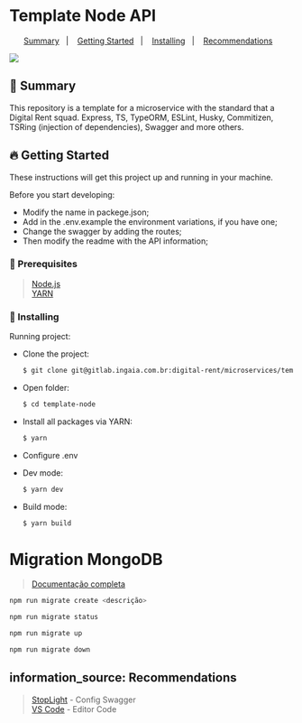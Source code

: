 # Template Node API

<p align="center">
  <a href="#page_with_curl-summary">Summary</a>&nbsp;&nbsp;&nbsp;|&nbsp;&nbsp;&nbsp;
  <a href="#fire-getting-started">Getting Started</a>&nbsp;&nbsp;&nbsp;|&nbsp;&nbsp;&nbsp;
  <a href="#rocket-installing">Installing</a>&nbsp;&nbsp;&nbsp;|&nbsp;&nbsp;&nbsp;
  <a href="#information_source-recommendations">Recommendations</a>&nbsp;&nbsp;&nbsp;
</p>

![](https://buzzlead.com.br/wp-content/uploads/2018/12/marketing-indicacao-boca-a-boca-ferramenta-buzzlead_logos-clientes-ingaia.png)

## :page_with_curl: Summary

This repository is a template for a microservice with the standard that a Digital Rent squad.
Express, TS, TypeORM, ESLint, Husky, Commitizen, TSRing (injection of dependencies), Swagger and more others.

## :fire: Getting Started

These instructions will get this project up and running in your machine.

Before you start developing:

- Modify the name in packege.json;
- Add in the .env.example the environment variations, if you have one;
- Change the swagger by adding the routes;
- Then modify the readme with the API information;

### :wave: Prerequisites

> [Node.js](http://nodejs.org/) \
> [YARN](https://yarnpkg.com/)

### :rocket: Installing

Running project:

- Clone the project:

  ```sh
  $ git clone git@gitlab.ingaia.com.br:digital-rent/microservices/template-node.git
  ```

- Open folder:

  ```sh
  $ cd template-node
  ```

- Install all packages via YARN:

  ```sh
  $ yarn
  ```

- Configure .env

- Dev mode:

  ```sh
  $ yarn dev
  ```

- Build mode:

  ```sh
  $ yarn build
  ```

# Migration MongoDB

> [Documentação completa](https://www.npmjs.com/package/migrate-mongo)

```sh
npm run migrate create <descrição>
```

```sh
npm run migrate status
```

```sh
npm run migrate up
```

```sh
npm run migrate down
```

## information_source: Recommendations

> [StopLight](https://stoplight.io/) - Config Swagger \
> [VS Code](https://code.visualstudio.com/) - Editor Code
